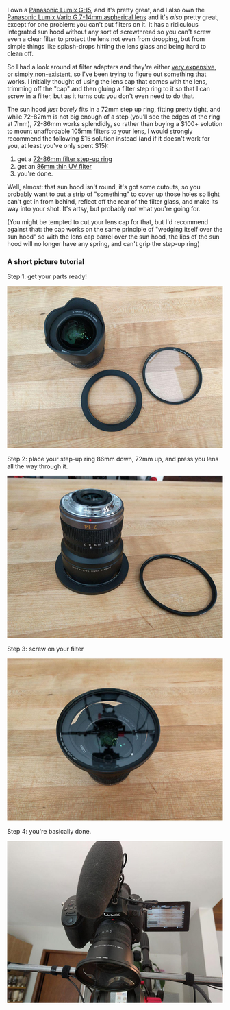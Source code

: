 I own a [Panasonic Lumix GH5](https://www.dpreview.com/reviews/panasonic-lumix-dc-gh5), and it's pretty great, and I also own the [Panasonic Lumix Vario G 7-14mm aspherical lens](https://www.dpreview.com/reviews/panasonic-7-14-4-o20) and it's _also_ pretty great, except for one problem: you can't put filters on it. It has a ridiculous integrated sun hood without any sort of screwthread so you can't screw even a clear filter to protect the lens not even from dropping, but from simple things like splash-drops hitting the lens glass and being hard to clean off.

So I had a look around at filter adapters and they're either [very expensive](https://www.amazon.com/Wonderpana-System-Olympus-7-14mm-Thirds/dp/B00AUK8XNG), or [simply non-existent](https://www.newsshooter.com/2014/05/05/dfocus-filter-adapter-for-panasonic-lumix-7-14-f4-0-designed-for-blackmagic-pocket-cinema-camera-users/), so I've been trying to figure out something that works. I initially thought of using the lens cap that comes with the lens, trimming off the "cap" and then gluing a filter step ring to it so that I can screw in a filter, but as it turns out: you don't even need to do that.

The sun hood _just barely_ fits in a 72mm step up ring, fitting pretty tight, and while 72-82mm is not big enough of a step (you'll see the edges of the ring at 7mm), 72-86mm works splendidly, so rather than buying a $100+ solution to mount unaffordable 105mm filters to your lens,  I would strongly recommend the following $15 solution instead (and if it doesn't work for you, at least you've only spent $15):

1. get a [72-86mm filter step-up ring](https://www.amazon.com/gp/product/B009T1C1IU)
2. get an [86mm thin UV filter](https://www.amazon.ca/gp/product/B07HJ98MCG)
3. you're done.

Well, almost: that sun hood isn't round, it's got some cutouts, so you probably want to put a strip of "something" to cover up those holes so light can't get in from behind, reflect off the rear of the filter glass, and make its way into your shot. It's artsy, but probably not what you're going for.

(You might be tempted to cut your lens cap for that, but I'd recommend against that: the cap works on the same principle of "wedging itself over the sun hood" so with the lens cap barrel over the sun hood, the lips of the sun hood will no longer have any spring, and can't grip the step-up ring)

### A short picture tutorial

Step 1: get your parts ready!

<img src="/gh-weblog-2/images/7-14mm filter/parts.jpg">

Step 2: place your step-up ring 86mm down, 72mm up, and press you lens all the way through it.

<img src="/gh-weblog-2/images/7-14mm filter/base.jpg">

Step 3: screw on your filter

<img src="/gh-weblog-2/images/7-14mm filter/filter.jpg">

Step 4: you're basically done.

<img src="/gh-weblog-2/images/7-14mm filter/done.jpg">